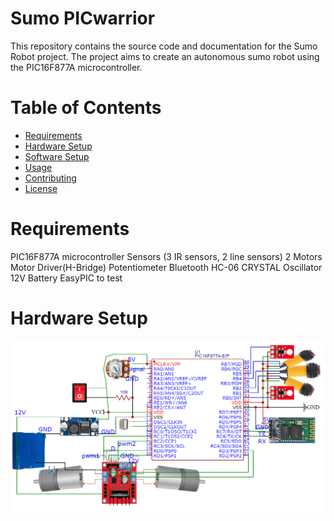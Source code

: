 # Sumo PICwarrior
This repository contains the source code and documentation for the Sumo Robot project. The project aims to create an autonomous sumo robot using the PIC16F877A microcontroller.

# Table of Contents
- <span style="color:blue">[Requirements](#requirements)</span>
- <span style="color:blue">[Hardware Setup](#hardware-setup)</span>
- <span style="color:blue">[Software Setup](#software-setup)</span>
- <span style="color:blue">[Usage](#usage)</span>
- <span style="color:blue">[Contributing](#contributing)</span>
- <span style="color:blue">[License](#license)</span>

# Requirements
PIC16F877A microcontroller
Sensors (3 IR sensors, 2 line sensors)
2 Motors
Motor Driver(H-Bridge)
Potentiometer
Bluetooth HC-06
CRYSTAL Oscillator
12V Battery
EasyPIC to test

# Hardware Setup
![Hardware Setup](picWorriorCircuit.png)
